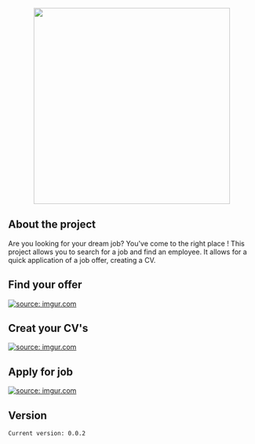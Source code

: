<p align="center"><a href="https://laravel.com" target="_blank"><img src="https://raw.githubusercontent.com/laravel/art/master/logo-lockup/5%20SVG/2%20CMYK/1%20Full%20Color/laravel-logolockup-cmyk-red.svg" width="400"></a></p>

## About the project

   Are you looking for your dream job? You've come to the right place ! 
   This project allows you to search for a job and find an employee. 
   It allows for a quick application of a job offer, creating a CV.


## Find your offer

<a href="https://imgur.com/qsDf7RI"><img src="https://i.imgur.com/qsDf7RI.png" title="source: imgur.com" /></a>

## Creat your CV's

<a href="https://imgur.com/bn2PGSk"><img src="https://i.imgur.com/bn2PGSk.png" title="source: imgur.com" /></a>

## Apply for job

<a href="https://imgur.com/uheZfZK"><img src="https://i.imgur.com/uheZfZK.png" title="source: imgur.com" /></a>



## Version

    Current version: 0.0.2
